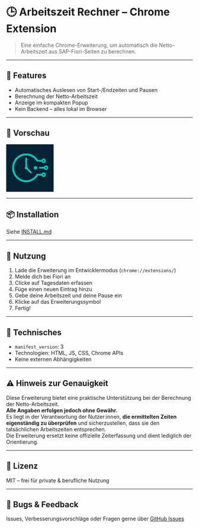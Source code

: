 # 🕒 Arbeitszeit Rechner – Chrome Extension

> Eine einfache Chrome-Erweiterung, um automatisch die Netto-Arbeitszeit aus SAP-Fiori-Seiten zu berechnen.

---

## 🚀 Features

- Automatisches Auslesen von Start-/Endzeiten und Pausen
- Berechnung der Netto-Arbeitszeit
- Anzeige im kompakten Popup
- Kein Backend – alles lokal im Browser

---

## 📸 Vorschau

![Screenshot der Erweiterung](logo.png)

---

## 📦 Installation

Siehe [INSTALL.md](./install.md)

---

## 🔧 Nutzung

1. Lade die Erweiterung im Entwicklermodus (`chrome://extensions/`)
2. Melde dich bei Fiori an
3. Clicke auf Tagesdaten erfassen
4. Füge einen neuen Eintrag hinzu
5. Gebe deine Arbeitszeit und deine Pause ein
6. Klicke auf das Erweiterungssymbol
7. Fertig!

---

## 🧪 Technisches

- `manifest_version`: 3
- Technologien: HTML, JS, CSS, Chrome APIs
- Keine externen Abhängigkeiten

---

## ⚠️ Hinweis zur Genauigkeit

Diese Erweiterung bietet eine praktische Unterstützung bei der Berechnung der Netto-Arbeitszeit.  
**Alle Angaben erfolgen jedoch ohne Gewähr.**  
Es liegt in der Verantwortung der Nutzer:innen, **die ermittelten Zeiten eigenständig zu überprüfen** und sicherzustellen, dass sie den tatsächlichen Arbeitszeiten entsprechen.  
Die Erweiterung ersetzt keine offizielle Zeiterfassung und dient lediglich der Orientierung.

---

## 📄 Lizenz

MIT – frei für private & berufliche Nutzung

---

## 🐛 Bugs & Feedback

Issues, Verbesserungsvorschläge oder Fragen gerne über [GitHub Issues](https://github.com/Matthias-Bohn/arbeitszeit_extension/issues)
